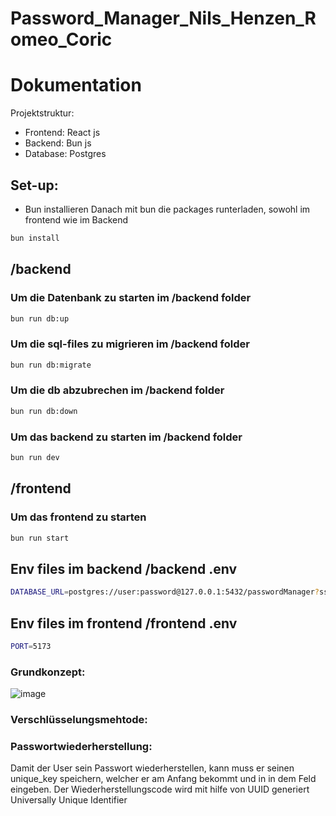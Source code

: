 # Password_Manager_Nils_Henzen_Romeo_Coric
# Dokumentation
Projektstruktur:
- Frontend: React js
- Backend: Bun js
- Database: Postgres

## Set-up:
- Bun installieren
Danach mit bun die packages runterladen, sowohl im frontend wie im Backend

```bash
bun install
``` 
## /backend

### Um die Datenbank zu starten im /backend folder

```bash
bun run db:up
``` 
### Um die sql-files zu migrieren im /backend folder

```bash
bun run db:migrate
``` 
### Um die db abzubrechen im /backend folder

```bash
bun run db:down
``` 
### Um das backend zu starten im /backend folder

```bash
bun run dev
``` 

## /frontend

### Um das frontend zu starten

```bash
bun run start
``` 

## Env files im backend /backend .env

```bash
DATABASE_URL=postgres://user:password@127.0.0.1:5432/passwordManager?sslmode=disable
``` 

## Env files im frontend /frontend .env

```bash
PORT=5173
``` 

### Grundkonzept:
![image](https://github.com/rcoric3/Password_Manager_Nils_Henzen_Romeo_Coric/assets/108061556/ba71be4e-33f6-49c0-950a-24d29d604a2a)

### Verschlüsselungsmehtode:


### Passwortwiederherstellung:
Damit der User sein Passwort wiederherstellen, kann muss er seinen unique_key speichern, welcher er am Anfang bekommt und in in dem Feld eingeben. Der Wiederherstellungscode wird mit hilfe von UUID generiert Universally Unique Identifier

